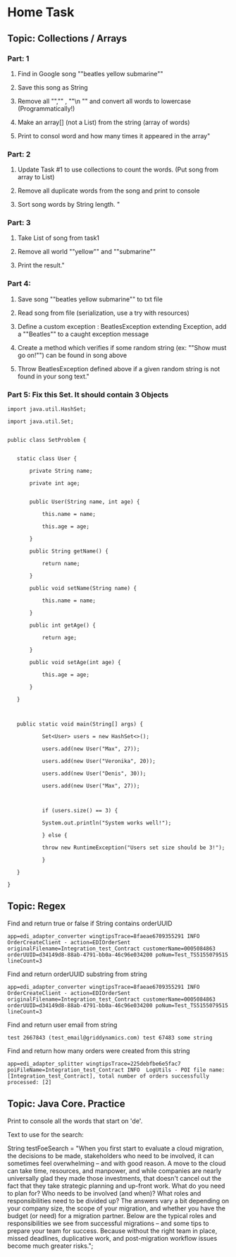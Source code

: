# Home Task
## Topic: Collections / Arrays

### Part: 1

1. Find in Google song ""beatles yellow submarine""

2. Save this song as String

3. Remove all "","" , ""\n "" and convert all words to lowercase (Programmatically!)

4. Make an array[] (not a List) from the string (array of words)

5. Print to consol word and how many times it appeared in the array"


### Part: 2

1. Update Task #1 to use collections to count the words.  (Put song from array to List)      

2. Remove all duplicate words from the song and print to console

3. Sort song words by String length. "                        

        

### Part: 3                

1. Take List<String> of song from task1

2. Remove all world ""yellow"" and ""submarine""

3. Print the result."                        


### Part 4:

1. Save song ""beatles yellow submarine"" to txt file

2. Read song from file (serialization, use a try with resources)

3. Define a custom exception : BeatlesException extending Exception, add a ""Beatles"" to a caught exception message

4. Create a method which verifies if some random string (ex: ""Show must go on!"") can be found in song above

5. Throw BeatlesException defined above if a given random string is not found in your song text."


### Part 5: Fix this Set. It should contain 3 Objects

```
import java.util.HashSet;

import java.util.Set;


public class SetProblem {


   static class User {

       private String name;

       private int age;


       public User(String name, int age) {

           this.name = name;

           this.age = age;

       }

       public String getName() {

           return name;

       }

       public void setName(String name) {

           this.name = name;

       }

       public int getAge() {

           return age;

       }

       public void setAge(int age) {

           this.age = age;

       }

   }

 

   public static void main(String[] args) {

           Set<User> users = new HashSet<>();

           users.add(new User("Max", 27));

           users.add(new User("Veronika", 20));

           users.add(new User("Denis", 30));

           users.add(new User("Max", 27));

 

           if (users.size() == 3) {

           System.out.println("System works well!");

           } else {

           throw new RuntimeException("Users set size should be 3!");

           }

   }

}
```

## Topic: Regex

 Find and return true or false if String contains orderUUID

```
app=edi_adapter_converter wingtipsTrace=8faeae6709355291 INFO  OrderCreateClient - action=EDIOrderSent originalFilename=Integration_test_Contract customerName=0005084863 orderUUID=d34149d8-88ab-4791-bb0a-46c96e034200 poNum=Test_TS5155079515 lineCount=3
```

Find and return orderUUID substring from string

```
app=edi_adapter_converter wingtipsTrace=8faeae6709355291 INFO  OrderCreateClient - action=EDIOrderSent originalFilename=Integration_test_Contract customerName=0005084863 orderUUID=d34149d8-88ab-4791-bb0a-46c96e034200 poNum=Test_TS5155079515 lineCount=3
```

Find and return user email from string 

```
test 2667843 (test_email@griddynamics.com) test 67483 some string 
```

Find and return how many orders were created from this string 

```
app=edi_adapter_splitter wingtipsTrace=225debfbe6e5fac7 poiFileName=Integration_test_Contract INFO  LogUtils - POI file name: [Integration_test_Contract], total number of orders successfully processed: [2]
```

## Topic: Java Core. Practice 

Print to console all the words that start on 'de'.


Text to use for the search:


String testFoeSearch = "When you first start to evaluate a cloud migration, the decisions to be made, stakeholders who need to be involved, it can sometimes feel overwhelming – and with good reason. A move to the cloud can take time, resources, and manpower, and while companies are nearly universally glad they made those investments, that doesn't cancel out the fact that they take strategic planning and up-front work. What do you need to plan for? Who needs to be involved (and when)? What roles and responsibilities need to be divided up? The answers vary a bit depending on your company size, the scope of your migration, and whether you have the budget (or need) for a migration partner. Below are the typical roles and responsibilities we see from successful migrations – and some tips to prepare your team for success. Because without the right team in place, missed deadlines, duplicative work, and post-migration workflow issues become much greater risks.";